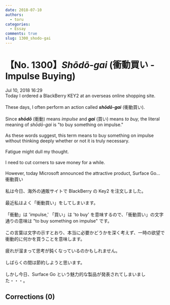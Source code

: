 ```yaml
---
date: 2018-07-10
authors:
  - toru
categories:
  - Essay
comments: true
slug: 1300_shodo-gai
---
```


# 【No. 1300】<strong><em>Shōdō-gai</strong></em> (衝動買い - Impulse Buying)
<div class="date">Jul 10, 2018 16:29</div>
<div id="post"><div id="body_show_ori">
Today I ordered a BlackBerry KEY2 at an overseas online shopping site.<br/><br/>These days, I often perform an action called <strong><em>shōdō-gai</em></strong> (衝動買い).<br/><br/>Since <strong><em>shōdō</em></strong> (衝動) means <em>impulse</em> and <strong><em>gai</em></strong> (買い) means <em>to buy,</em> the literal meaning of <em>shōdō-gai</em> is "to buy something on impulse."<br/><br/>As these words suggest, this term means to buy something on impulse without thinking deeply whether or not it is truly necessary.<br/><br/>Fatigue might dull my thought.<br/><br/>I need to cut corners to save money for a while.<br/><br/>However, today Microsoft announced the attractive product, Surface Go...
</div></div>

<!-- more -->

<div id="post_ja"><div id="body_show_mo">
衝動買い<br/><br/>私は今日、海外の通販サイトで BlackBerry の Key2 を注文しました。<br/><br/>最近私はよく「衝動買い」をしてしまいます。<br/><br/>「衝動」は 'impulse,' 「買い」は 'to buy' を意味するので、「衝動買い」の文字通りの意味は "to buy something on impulse" です。<br/><br/>この言葉は文字の示すとおり、本当に必要かどうかを深く考えず、一時の欲望で衝動的に何かを買うことを意味します。<br/><br/>疲れが溜まって思考が鈍くなっているのかもしれません。<br/><br/>しばらくの間は節約しようと思います。<br/><br/>しかし今日、Surface Go という魅力的な製品が発表されてしまいました・・・。
</div></div>

## Corrections (0)
